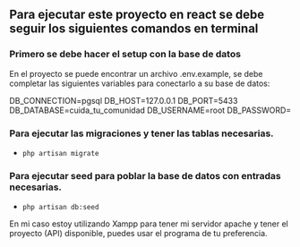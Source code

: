 ## Para ejecutar este proyecto en react se debe seguir los siguientes comandos en terminal

### Primero se debe hacer el setup con la base de datos
En el proyecto se puede encontrar un archivo .env.example, se debe completar las siguientes
variables para conectarlo a su base de datos:

DB_CONNECTION=pgsql
DB_HOST=127.0.0.1
DB_PORT=5433
DB_DATABASE=cuida_tu_comunidad
DB_USERNAME=root
DB_PASSWORD=

### Para ejecutar las migraciones y tener las tablas necesarias.
* ``` php artisan migrate ```


### Para ejecutar seed para poblar la base de datos con entradas necesarias.
* ``` php artisan db:seed ```

En mi caso estoy utilizando Xampp para tener mi servidor apache y tener el proyecto (API)
disponible, puedes usar el programa de tu preferencia.